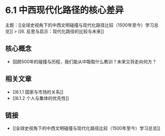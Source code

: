 # 6.1 中西现代化路径的核心差异

主题：[[全球史视角下的中西文明碰撞与现代化路径比较（1500年至今）学习总览]] > [[6. 反思与启示：现代化路径的比较与未来]]

## 核心概念

- 回顾500年的碰撞与历程，我们能从中吸取什么教训？未来又将走向何方？

## 相关文章

- [[6.1.1 国家与市场的关系]]
- [[6.1.2 个人与集体的优先性]]

## 链接

- [[全球史视角下的中西文明碰撞与现代化路径比较（1500年至今）学习总览]]
